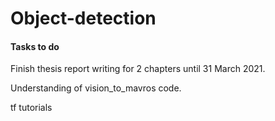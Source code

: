 # Object-detection


#### Tasks to do

Finish thesis report writing for 2 chapters until 31 March 2021.

Understanding of vision_to_mavros code.

tf tutorials
